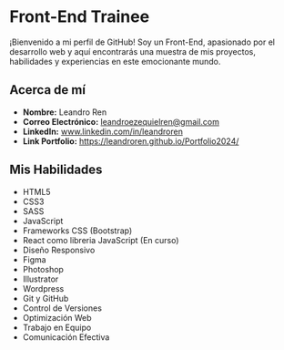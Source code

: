 # Front-End Trainee

¡Bienvenido a mi perfil de GitHub! Soy un Front-End, apasionado por el desarrollo web y aquí encontrarás una muestra de mis proyectos, habilidades y experiencias en este emocionante mundo.

## Acerca de mí

- **Nombre:** Leandro Ren
- **Correo Electrónico:** leandroezequielren@gmail.com
- **LinkedIn:** www.linkedin.com/in/leandroren
- **Link Portfolio:** https://leandroren.github.io/Portfolio2024/

## Mis Habilidades

- HTML5
- CSS3
- SASS
- JavaScript
- Frameworks CSS (Bootstrap)
- React como libreria JavaScript (En curso)
- Diseño Responsivo
- Figma
- Photoshop
- Illustrator
- Wordpress
- Git y GitHub
- Control de Versiones
- Optimización Web
- Trabajo en Equipo
- Comunicación Efectiva
